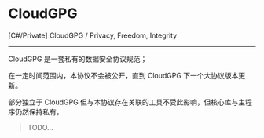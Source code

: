 # CloudGPG

[C#/Private] CloudGPG / Privacy, Freedom, Integrity

---

CloudGPG 是一套私有的数据安全协议规范；

在一定时间范围内，本协议不会被公开，直到 CloudGPG 下一个大协议版本更新。

部分独立于 CloudGPG 但与本协议存在关联的工具不受此影响，但核心库与主程序仍然保持私有。

> TODO...

